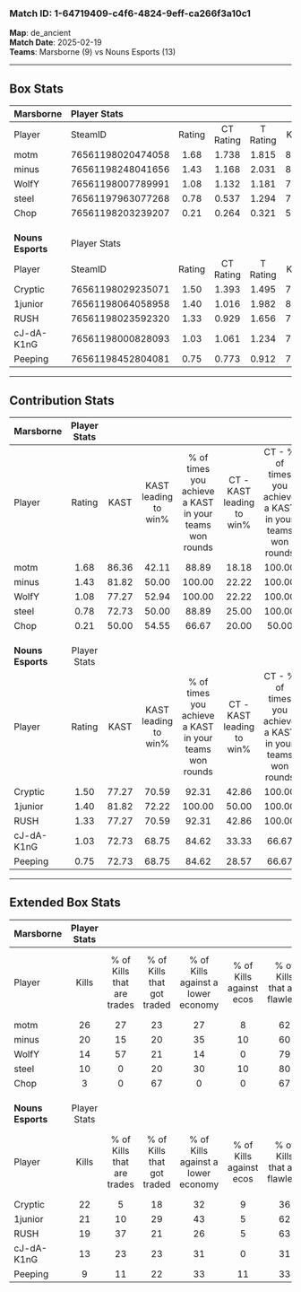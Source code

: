 ### Match ID: 1-64719409-c4f6-4824-9eff-ca266f3a10c1  
**Map**: de_ancient  
**Match Date**: 2025-02-19  
**Teams**: Marsborne (9) vs Nouns Esports (13)  

---  

## Box Stats  

| **Marsborne**     | Player Stats      |        |           |          |       |       |       |         |        |      |     |
| :- | :- | :-: | :-: | :-: | :-: | :-: | :-: | :-: | :-: | :-: | :-: |
| Player            | SteamID           | Rating | CT Rating | T Rating | KAST  |  ADR  | Kills | Assists | Deaths | K/D  | HS% |
| motm              | 76561198020474058 |  1.68  |   1.738   |  1.815   | 86.36 | 106.6 |  26   |    2    |   16   | 1.63 | 61  |
| minus             | 76561198248041656 |  1.43  |   1.168   |  2.031   | 81.82 | 114.1 |  20   |    7    |   17   | 1.18 | 45  |
| WolfY             | 76561198007789991 |  1.08  |   1.132   |  1.181   | 77.27 | 70.6  |  14   |    4    |   14   | 1.00 | 71  |
| steel             | 76561197963077268 |  0.78  |   0.537   |  1.294   | 72.73 | 65.5  |  10   |    5    |   18   | 0.56 | 50  |
| Chop              | 76561198203239207 |  0.21  |   0.264   |  0.321   | 50.00 | 36.6  |   3   |    3    |   19   | 0.16 | 33  |
|                   |                   |        |           |          |       |       |       |         |        |      |     |
|                   |                   |        |           |          |       |       |       |         |        |      |     |
|                   |                   |        |           |          |       |       |       |         |        |      |     |
| **Nouns Esports** | Player Stats      |        |           |          |       |       |       |         |        |      |     |
| Player            | SteamID           | Rating | CT Rating | T Rating | KAST  |  ADR  | Kills | Assists | Deaths | K/D  | HS% |
| Cryptic           | 76561198029235071 |  1.50  |   1.393   |  1.495   | 77.27 | 93.6  |  22   |    5    |   13   | 1.69 | 50  |
| 1junior           | 76561198064058958 |  1.40  |   1.016   |  1.982   | 81.82 | 94.7  |  21   |    5    |   17   | 1.24 | 23  |
| RUSH              | 76561198023592320 |  1.33  |   0.929   |  1.656   | 77.27 | 73.4  |  19   |    2    |   12   | 1.58 | 52  |
| cJ-dA-K1nG        | 76561198000828093 |  1.03  |   1.061   |  1.234   | 72.73 | 78.7  |  13   |    9    |   15   | 0.87 | 38  |
| Peeping           | 76561198452804081 |  0.75  |   0.773   |  0.912   | 72.73 | 53.2  |   9   |    5    |   16   | 0.56 | 88  |
---  

## Contribution Stats  

| **Marsborne**     | Player Stats |       |                      |                                                        |                           |                                                             |                          |                                                            |
| :- | :-: | :-: | :-: | :-: | :-: | :-: | :-: | :-: |
| Player            |    Rating    | KAST  | KAST leading to win% | % of times you achieve a KAST in your teams won rounds | CT - KAST leading to win% | CT - % of times you achieve a KAST in your teams won rounds | T - KAST leading to win% | T - % of times you achieve a KAST in your teams won rounds |
| motm              |     1.68     | 86.36 |        42.11         |                         88.89                          |           18.18           |                           100.00                            |          75.00           |                           85.71                            |
| minus             |     1.43     | 81.82 |        50.00         |                         100.00                         |           22.22           |                           100.00                            |          77.78           |                           100.00                           |
| WolfY             |     1.08     | 77.27 |        52.94         |                         100.00                         |           22.22           |                           100.00                            |          87.50           |                           100.00                           |
| steel             |     0.78     | 72.73 |        50.00         |                         88.89                          |           25.00           |                           100.00                            |          75.00           |                           85.71                            |
| Chop              |     0.21     | 50.00 |        54.55         |                         66.67                          |           20.00           |                            50.00                            |          83.33           |                           71.43                            |
|                   |              |       |                      |                                                        |                           |                                                             |                          |                                                            |
|                   |              |       |                      |                                                        |                           |                                                             |                          |                                                            |
|                   |              |       |                      |                                                        |                           |                                                             |                          |                                                            |
| **Nouns Esports** | Player Stats |       |                      |                                                        |                           |                                                             |                          |                                                            |
| Player            |    Rating    | KAST  | KAST leading to win% | % of times you achieve a KAST in your teams won rounds | CT - KAST leading to win% | CT - % of times you achieve a KAST in your teams won rounds | T - KAST leading to win% | T - % of times you achieve a KAST in your teams won rounds |
| Cryptic           |     1.50     | 77.27 |        70.59         |                         92.31                          |           42.86           |                           100.00                            |          90.00           |                           90.00                            |
| 1junior           |     1.40     | 81.82 |        72.22         |                         100.00                         |           50.00           |                           100.00                            |          83.33           |                           100.00                           |
| RUSH              |     1.33     | 77.27 |        70.59         |                         92.31                          |           42.86           |                           100.00                            |          90.00           |                           90.00                            |
| cJ-dA-K1nG        |     1.03     | 72.73 |        68.75         |                         84.62                          |           33.33           |                            66.67                            |          90.00           |                           90.00                            |
| Peeping           |     0.75     | 72.73 |        68.75         |                         84.62                          |           28.57           |                            66.67                            |          100.00          |                           90.00                            |
---  

## Extended Box Stats  

| **Marsborne**     | Player Stats |                            |                            |                                    |                         |                              |                                 |        |                             |                                     |                          |                               |                            |
| :- | :-: | :-: | :-: | :-: | :-: | :-: | :-: | :-: | :-: | :-: | :-: | :-: | :-: |
| Player            |    Kills     | % of Kills that are trades | % of Kills that got traded | % of Kills against a lower economy | % of Kills against ecos | % of Kills that are flawless | % of Kills that are close duels | Deaths | % of Deaths that get traded | % of Deaths against a lower economy | % of Deaths against ecos | % of Deaths that are flawless | % of Deaths that are close |
| motm              |      26      |             27             |             23             |                 27                 |            8            |              62              |                4                |   16   |             25              |                  6                  |            0             |              56               |             0              |
| minus             |      20      |             15             |             20             |                 35                 |           10            |              60              |               10                |   17   |             29              |                 18                  |            0             |              35               |             12             |
| WolfY             |      14      |             57             |             21             |                 14                 |            0            |              79              |                0                |   14   |             21              |                  7                  |            0             |              50               |             0              |
| steel             |      10      |             0              |             20             |                 30                 |           10            |              80              |                0                |   18   |             22              |                  6                  |            0             |              50               |             11             |
| Chop              |      3       |             0              |             67             |                 0                  |            0            |              67              |                0                |   19   |             16              |                 11                  |            0             |              47               |             11             |
|                   |              |                            |                            |                                    |                         |                              |                                 |        |                             |                                     |                          |                               |                            |
|                   |              |                            |                            |                                    |                         |                              |                                 |        |                             |                                     |                          |                               |                            |
|                   |              |                            |                            |                                    |                         |                              |                                 |        |                             |                                     |                          |                               |                            |
| **Nouns Esports** | Player Stats |                            |                            |                                    |                         |                              |                                 |        |                             |                                     |                          |                               |                            |
| Player            |    Kills     | % of Kills that are trades | % of Kills that got traded | % of Kills against a lower economy | % of Kills against ecos | % of Kills that are flawless | % of Kills that are close duels | Deaths | % of Deaths that get traded | % of Deaths against a lower economy | % of Deaths against ecos | % of Deaths that are flawless | % of Deaths that are close |
| Cryptic           |      22      |             5              |             18             |                 32                 |            9            |              36              |                5                |   13   |              0              |                 31                  |            8             |              77               |             0              |
| 1junior           |      21      |             10             |             29             |                 43                 |            5            |              62              |                5                |   17   |             35              |                 29                  |            6             |              71               |             0              |
| RUSH              |      19      |             37             |             21             |                 26                 |            5            |              63              |                5                |   12   |             17              |                 25                  |            0             |              100              |             0              |
| cJ-dA-K1nG        |      13      |             23             |             23             |                 31                 |            0            |              31              |               15                |   15   |             33              |                 20                  |            0             |              53               |             13             |
| Peeping           |      9       |             11             |             22             |                 33                 |           11            |              33              |               11                |   16   |             25              |                 13                  |            0             |              69               |             6              |
